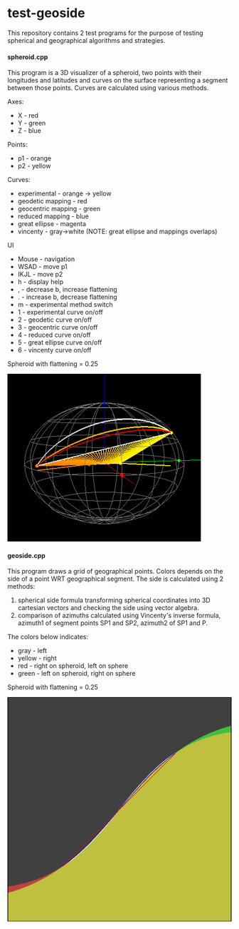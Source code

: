 test-geoside
============

This repository contains 2 test programs for the purpose of testing spherical and geographical algorithms and strategies.

#### spheroid.cpp

This program is a 3D visualizer of a spheroid, two points with their longitudes and latitudes and curves on the surface representing a segment between those points. Curves are calculated using various methods.

Axes:
* X - red
* Y - green
* Z - blue

Points:
* p1 - orange
* p2 - yellow

Curves:
* experimental - orange -> yellow
* geodetic mapping - red
* geocentric mapping - green
* reduced mapping - blue
* great ellipse - magenta
* vincenty - gray->white
(NOTE: great ellipse and mappings overlaps)

UI
* Mouse - navigation
* WSAD  - move p1
* IKJL  - move p2
* h     - display help
* ,     - decrease b, increase flattening
* .     - increase b, decrease flattening
* m     - experimental method switch
* 1     - experimental curve on/off
* 2     - geodetic curve on/off
* 3     - geocentric curve on/off
* 4     - reduced curve on/off
* 5     - great ellipse curve on/off
* 6     - vincenty curve on/off

Spheroid with flattening = 0.25

![sph](sph.png)

#### geoside.cpp

This program draws a grid of geographical points. Colors depends on the side of a point WRT geographical segment. The side is calculated using 2 methods:

1. spherical side formula transforming spherical coordinates into 3D cartesian vectors and checking the side using vector algebra.
2. comparison of azimuths calculated using Vincenty's inverse formula, azimuth1 of segment points SP1 and SP2, azimuth2 of SP1 and P.

The colors below indicates:
* gray - left
* yellow - right
* red - right on spheroid, left on sphere
* green - left on spheroid, right on sphere

Spheroid with flattening = 0.25

![f=0.25](f0.25.png)
